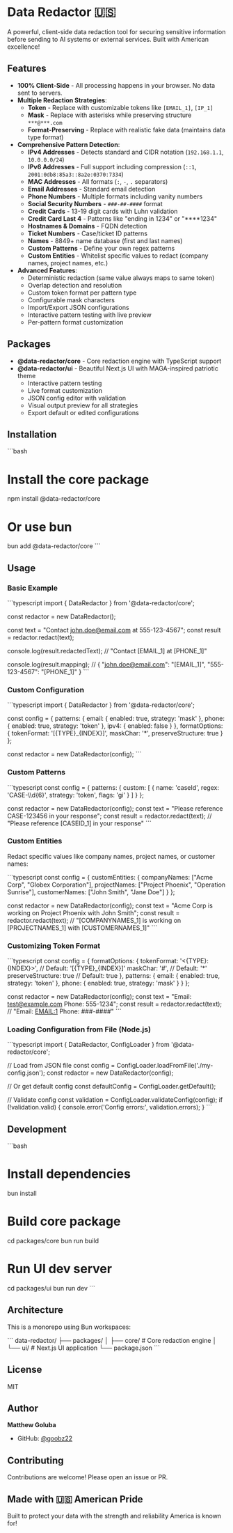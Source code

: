 # Data Redactor 🇺🇸

A powerful, client-side data redaction tool for securing sensitive information before sending to AI systems or external services. Built with American excellence!

## Features

- **100% Client-Side** - All processing happens in your browser. No data sent to servers.
- **Multiple Redaction Strategies**:
  - **Token** - Replace with customizable tokens like `[EMAIL_1]`, `[IP_1]`
  - **Mask** - Replace with asterisks while preserving structure `***@***.com`
  - **Format-Preserving** - Replace with realistic fake data (maintains data type format)
- **Comprehensive Pattern Detection**:
  - **IPv4 Addresses** - Detects standard and CIDR notation (`192.168.1.1`, `10.0.0.0/24`)
  - **IPv6 Addresses** - Full support including compression (`::1`, `2001:0db8:85a3::8a2e:0370:7334`)
  - **MAC Addresses** - All formats (`:`, `-`, `.` separators)
  - **Email Addresses** - Standard email detection
  - **Phone Numbers** - Multiple formats including vanity numbers
  - **Social Security Numbers** - `###-##-####` format
  - **Credit Cards** - 13-19 digit cards with Luhn validation
  - **Credit Card Last 4** - Patterns like "ending in 1234" or "****1234"
  - **Hostnames & Domains** - FQDN detection
  - **Ticket Numbers** - Case/ticket ID patterns
  - **Names** - 8849+ name database (first and last names)
  - **Custom Patterns** - Define your own regex patterns
  - **Custom Entities** - Whitelist specific values to redact (company names, project names, etc.)
- **Advanced Features**:
  - Deterministic redaction (same value always maps to same token)
  - Overlap detection and resolution
  - Custom token format per pattern type
  - Configurable mask characters
  - Import/Export JSON configurations
  - Interactive pattern testing with live preview
  - Per-pattern format customization

## Packages

- **@data-redactor/core** - Core redaction engine with TypeScript support
- **@data-redactor/ui** - Beautiful Next.js UI with MAGA-inspired patriotic theme
  - Interactive pattern testing
  - Live format customization
  - JSON config editor with validation
  - Visual output preview for all strategies
  - Export default or edited configurations

## Installation

\`\`\`bash
# Install the core package
npm install @data-redactor/core

# Or use bun
bun add @data-redactor/core
\`\`\`

## Usage

### Basic Example

\`\`\`typescript
import { DataRedactor } from '@data-redactor/core';

const redactor = new DataRedactor();

const text = "Contact john.doe@email.com at 555-123-4567";
const result = redactor.redact(text);

console.log(result.redactedText);
// "Contact [EMAIL_1] at [PHONE_1]"

console.log(result.mapping);
// { "john.doe@email.com": "[EMAIL_1]", "555-123-4567": "[PHONE_1]" }
\`\`\`

### Custom Configuration

\`\`\`typescript
import { DataRedactor } from '@data-redactor/core';

const config = {
  patterns: {
    email: { enabled: true, strategy: 'mask' },
    phone: { enabled: true, strategy: 'token' },
    ipv4: { enabled: false }
  },
  formatOptions: {
    tokenFormat: '[{TYPE}_{INDEX}]',
    maskChar: '*',
    preserveStructure: true
  }
};

const redactor = new DataRedactor(config);
\`\`\`

### Custom Patterns

\`\`\`typescript
const config = {
  patterns: {
    custom: [
      {
        name: 'caseId',
        regex: 'CASE-\\\\d{6}',
        strategy: 'token',
        flags: 'gi'
      }
    ]
  }
};

const redactor = new DataRedactor(config);
const text = "Please reference CASE-123456 in your response";
const result = redactor.redact(text);
// "Please reference [CASEID_1] in your response"
\`\`\`

### Custom Entities

Redact specific values like company names, project names, or customer names:

\`\`\`typescript
const config = {
  customEntities: {
    companyNames: ["Acme Corp", "Globex Corporation"],
    projectNames: ["Project Phoenix", "Operation Sunrise"],
    customerNames: ["John Smith", "Jane Doe"]
  }
};

const redactor = new DataRedactor(config);
const text = "Acme Corp is working on Project Phoenix with John Smith";
const result = redactor.redact(text);
// "[COMPANYNAMES_1] is working on [PROJECTNAMES_1] with [CUSTOMERNAMES_1]"
\`\`\`

### Customizing Token Format

\`\`\`typescript
const config = {
  formatOptions: {
    tokenFormat: '<{TYPE}:{INDEX}>',  // Default: '[{TYPE}_{INDEX}]'
    maskChar: '#',                      // Default: '*'
    preserveStructure: true             // Default: true
  },
  patterns: {
    email: { enabled: true, strategy: 'token' },
    phone: { enabled: true, strategy: 'mask' }
  }
};

const redactor = new DataRedactor(config);
const text = "Email: test@example.com Phone: 555-1234";
const result = redactor.redact(text);
// "Email: <EMAIL:1> Phone: ###-####"
\`\`\`

### Loading Configuration from File (Node.js)

\`\`\`typescript
import { DataRedactor, ConfigLoader } from '@data-redactor/core';

// Load from JSON file
const config = ConfigLoader.loadFromFile('./my-config.json');
const redactor = new DataRedactor(config);

// Or get default config
const defaultConfig = ConfigLoader.getDefault();

// Validate config
const validation = ConfigLoader.validateConfig(config);
if (!validation.valid) {
  console.error('Config errors:', validation.errors);
}
\`\`\`

## Development

\`\`\`bash
# Install dependencies
bun install

# Build core package
cd packages/core
bun run build

# Run UI dev server
cd packages/ui
bun run dev
\`\`\`

## Architecture

This is a monorepo using Bun workspaces:

\`\`\`
data-redactor/
├── packages/
│   ├── core/          # Core redaction engine
│   └── ui/            # Next.js UI application
└── package.json
\`\`\`

## License

MIT

## Author

**Matthew Goluba**
- GitHub: [@goobz22](https://github.com/goobz22)

## Contributing

Contributions are welcome! Please open an issue or PR.

## Made with 🇺🇸 American Pride

Built to protect your data with the strength and reliability America is known for!
